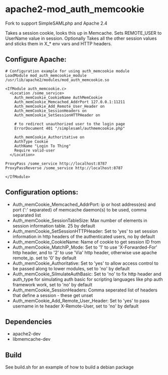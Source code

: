 apache2-mod_auth_memcookie
==========================

Fork to support SimpleSAMLphp and Apache 2.4

Takes a session cookie, looks this up in Memcache.  Sets REMOTE_USER to UserName value in session. Optionally  Takes all the other session values and sticks them in X_* env vars and HTTP headers.

## Configure Apache:

    # Configuration example for using auth_memcookie module
    LoadModule mod_auth_memcookie_module /usr/lib/apache2/modules/mod_auth_memcookie.so

    <IfModule auth_memcookie.c>
      <Location /some_service>
        Auth_memCookie_CookieName AuthMemCookie
        Auth_memCookie_Memcached_AddrPort 127.0.0.1:11211
        Auth_memCookie_Add_Remote_User_Header on
        Auth_memCookie_SessionHeaders on
        Auth_memCookie_SetSessionHTTPHeader on

        # to redirect unauthorized user to the login page
        ErrorDocument 401 "/simplesaml/authmemcookie.php"

        Auth_memCookie_Authoritative on
        AuthType Cookie
        AuthName "Login To Thing"
        Require valid-user
      </Location>

    ProxyPass /some_service http://localhost:8787
    ProxyPassReverse /some_service http://localhost:8787

    </IfModule>


## Configuration options:

* Auth_memCookie_Memcached_AddrPort: ip or host address(es) and port (':' separated) of memcache daemon(s) to be used, comma separated list
* Auth_memCookie_SessionTableSize: Max number of elements in session information table. 25 by default
* Auth_memCookie_SetSessionHTTPHeader: Set to 'yes' to set session information in http headers of the authenticated users, no by default
* Auth_memCookie_CookieName: Name of cookie to get session ID from
* Auth_memCookie_MatchIP_Mode: Set to '1' to use 'X-Forwarded-For' http header, and to '2' to use 'Via' http header, otherwise use apache remote_ip. set to '0' by default
* Auth_memCookie_Authoritative: Set to 'yes' to allow access control to be passed along to lower modules, set to 'no' by default
* Auth_memCookie_SilmulateAuthBasic: Set to 'no' to fix http header and auth_type for simulating auth basic for scripting languages like php auth framework work, set to 'no' by default
* Auth_memCookie_SessionHeaders: Comma seperated list of headers that define a session - these get unset
* Auth_memCookie_Add_Remote_User_Header: Set to 'yes' to pass username in te header X-Remote-User, set to 'no' by default

## Dependencies

* apache2-dev 
* libmemcache-dev

## Build

See build.sh for an example of how to build a debian package

